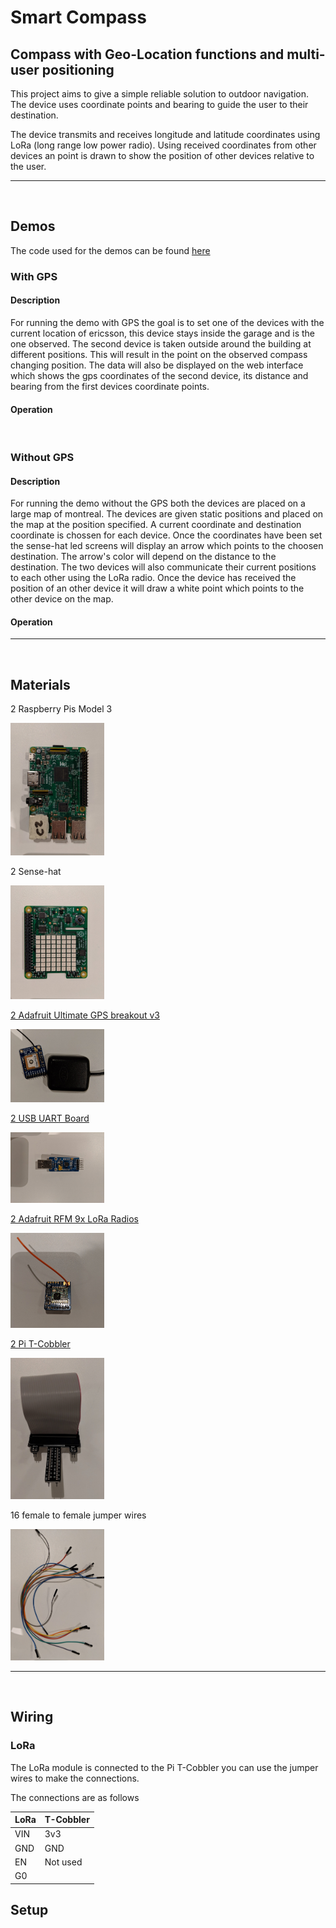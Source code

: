 # Smart Compass
## Compass with Geo-Location functions and multi-user positioning 

This project aims to give a simple reliable solution to outdoor navigation. The device uses coordinate points and bearing to guide the user to their destination. 

The device transmits and receives longitude and latitude coordinates using LoRa (long range low power radio). Using received coordinates from other devices an point is drawn to show the position of other devices relative to the user.

***


<br>

## Demos

The code used for the demos can be found [here](https://gerrit.ericsson.se/#/admin/projects/MontrealGarage/smartCompass)

### With GPS
#### Description
For running the demo with GPS the goal is to set one of the devices with the current location of ericsson, this device stays inside the garage and is the one observed. The second device is taken outside around the building at different positions. This will result in the point on the observed compass changing position. The data will also be displayed on the web interface which shows the gps coordinates of the second device, its distance and bearing from the first devices coordinate points.

#### Operation



<br>

### Without GPS
#### Description 
For running the demo without the GPS both the devices are placed on a large map of montreal. The devices are given static positions and placed on the map at the position specified. A current coordinate and destination coordinate is chossen for each device. Once the coordinates have been set the sense-hat led screens will display an arrow which points to the choosen destination. The arrow's color will depend on the distance to the destination. The two devices will also communicate their current positions to each other using the LoRa radio. Once the device has received the position of an other device it will draw a white point which points to the other device on the map. 

#### Operation

***
<br>




## Materials 
2 Raspberry Pis Model 3

<img src="./images/pi.jpg" width="150"/>

2 Sense-hat 

<img src="./images/sense-hat.jpg" width="150" />

[2 Adafruit Ultimate GPS breakout v3](https://www.adafruit.com/product/746?utmsource=&utmmedium=descrip&utmcampaign=newproductsPiJack&gclid=Cj0KCQjwkoDmBRCcARIsAG3xzl814iM1vEdvGENA6UAuPryqMjKlr7-kQnZGiA7wxJVLssAvxvP_hucaAv5OEALw_wcB)

<img src="./images/gpsModule.jpg" width="150" />


[2 USB UART Board](https://abra-electronics.com/robotics-embedded-electronics/breakout-boards/communication/wave-122-cp2102-usb-uart-board-type-a.html)

<img src="./images/UARTBoard.jpg" width="150" />


[2 Adafruit RFM 9x LoRa Radios](https://www.adafruit.com/product/3072)

<img src="./images/LoRaModule.jpg" width="150" />


[2 Pi T-Cobbler](https://www.adafruit.com/product/2028)

<img src="./images/TBoard.jpg" width="150" />

16 female to female jumper wires 

<img src="./images/jumpers.jpg" width="150" />

***

<br>

## Wiring 

### LoRa 
The LoRa module is connected to the Pi T-Cobbler you can use the jumper wires to make the connections.

The connections are as follows 

|   LoRa    | T-Cobbler|
|---    | --- |
| VIN | 3v3 |
| GND | GND |
| EN | Not used |
| G0 | 


## Setup




